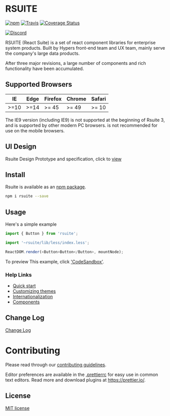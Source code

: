# RSUITE

[![npm](https://badge.fury.io/js/rsuite.svg)](https://www.npmjs.com/package/rsuite)
[![Travis](https://travis-ci.org/rsuite/rsuite.svg?branch=master)](https://travis-ci.org/rsuite/rsuite)
[![Coverage Status](https://coveralls.io/repos/github/rsuite/rsuite/badge.svg?branch=next)](https://coveralls.io/github/rsuite/rsuite?branch=next)

[![Discord](https://img.shields.io/badge/Discord-Join%20chat%20%E2%86%92-738bd7.svg)](https://discord.gg/GmPXTH3)

RSUITE (React Suite) is a set of react component libraries for enterprise system products. Built by Hypers front-end team and UX team, mainly serve the company's large data products.

After three major revisions, a large number of components and rich functionality have been accumulated.

## Supported Browsers

| IE   | Edge | Firefox | Chrome | Safari |
| ---- | ---- | ------- | ------ | ------ |
| >=10 | >=14 | >= 45   | >= 49  | >= 10  |

The IE9 version (including IE9) is not supported at the beginning of Rsuite 3, and is supported by other modern PC browsers. is not recommended for use on the mobile browsers.

## UI Design

Rsuite Design Prototype and specification, click to [view](https://next.rsuitejs.com/design/index.html)

## Install

Rsuite is available as an [npm package](https://www.npmjs.com/package/rsuite).

```bash
npm i rsuite --save
```

## Usage

Here's a simple example

```js
import { Button } from 'rsuite';

import '~rsuite/lib/less/index.less';

ReactDOM.render(<Button>Button</Button>, mountNode);
```

To preview This example, click ['CodeSandbox'](https://codesandbox.io/s/mo7jxvr9x9?from-embed).

### Help Links

* [Quick start](https://next.rsuitejs.com/guide/usage)
* [Customizing themes](https://next.rsuitejs.com/guide/themes)
* [Internationalization](https://next.rsuitejs.com/guide/intl)
* [Components](https://next.rsuitejs.com/components/overview)

## Change Log

[Change Log](https://github.com/rsuite/rsuite/releases)

# Contributing

Please read through our [contributing guidelines](https://github.com/rsuite/rsuite/blob/next/CONTRIBUTING.md).

Editor preferences are available in the [.prettierrc](https://github.com/rsuite/rsuite/wiki/.prettierrc) for easy use in common text editors. Read more and download plugins at https://prettier.io/.

## License

[MIT license](https://github.com/rsuite/rsuite/blob/master/LICENSE)
